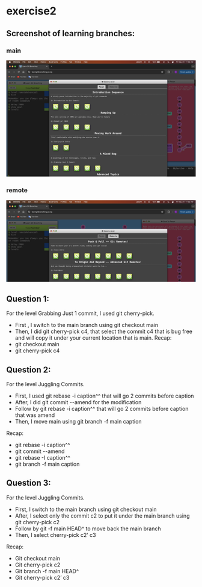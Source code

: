 # exercise2

## Screenshot of learning branches:

### main

![main part](screenshots/main.png)

### remote

![remote part](screenshots/remote.png)

## Question 1: 

For the level Grabbing Just 1 commit, I used git cherry-pick. 
-	First , I switch to the main branch using git checkout main 
-	Then, I did git cherry-pick c4, that select the commit c4 that is bug free and will copy it under your current location that is main. 
Recap: 
-	git checkout main 
-	git cherry-pick c4

## Question 2:

For the level Juggling Commits. 
-	First, I used git rebase -i caption^^ that will go 2 commits before caption 
-	After, I did git commit --amend for the modification
-	Follow by  git rebase -i caption^^ that will go 2 commits before caption that was amend
-	Then, I move main using git branch -f main caption

Recap: 
-	git rebase -i caption^^
-	git commit --amend 
-	git rebase -I caption^^
-	git branch -f main caption

## Question 3: 

For the level Juggling Commits. 
-	First, I switch to the main branch using git checkout main 
-	After, I select only the commit c2 to put it under the main branch using git cherry-pick c2
-	Follow by git -f main HEAD^ to move back the main branch 
-	Then, I select cherry-pick c2’ c3

Recap: 
-	Git checkout main 
-	Git cherry-pick c2
-	Git branch -f main HEAD^
-	Git cherry-pick c2’ c3
